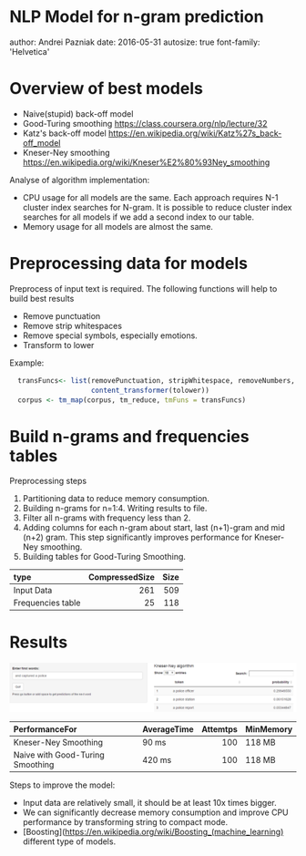 NLP Model for n-gram prediction
========================================================
author: Andrei Pazniak
date: 2016-05-31
autosize: true
font-family: 'Helvetica'

Overview of best models
========================================================

- Naive(stupid) back-off model
- Good-Turing smoothing <https://class.coursera.org/nlp/lecture/32>
- Katz's back-off model <https://en.wikipedia.org/wiki/Katz%27s_back-off_model>
- Kneser-Ney smoothing <https://en.wikipedia.org/wiki/Kneser%E2%80%93Ney_smoothing>

Analyse of algorithm implementation:

- CPU usage for all models are the same. Each approach requires N-1 cluster index searches for N-gram. It is possible to reduce cluster index searches for all models if we add a second index to our table.  
- Memory usage for all models are almost the same.


Preprocessing data for models
========================================================

Preprocess of input text is required. The following functions will help to build best results

- Remove punctuation
- Remove strip whitespaces
- Remove special symbols, especially emotions.
- Transform to lower

Example:

```r
  transFuncs<- list(removePunctuation, stripWhitespace, removeNumbers, content_transformer( function(x) iconv(enc2utf8(x), sub = " ")), 
                    content_transformer(tolower))
  corpus <- tm_map(corpus, tm_reduce, tmFuns = transFuncs)
```

Build n-grams and frequencies tables
========================================================

Preprocessing steps

1. Partitioning data to reduce memory consumption.
2. Building n-grams for n=1:4. Writing results to file.
3. Filter all n-grams with frequency less than 2.
4. Adding columns for each n-gram about start, last (n+1)-gram and mid (n+2) gram. This step significantly improves performance for Kneser-Ney smoothing.
5. Building tables for Good-Turing Smoothing.


|type              | CompressedSize| Size|
|:-----------------|--------------:|----:|
|Input Data        |            261|  509|
|Frequencies table |             25|  118|

Results
========================================================

![Example](example.png)

|PerformanceFor                   |AverageTime | Attemtps|MinMemory |
|:--------------------------------|:-----------|--------:|:---------|
|Kneser-Ney Smoothing             |90 ms       |      100|118 MB    |
|Naive with Good-Turing Smoothing |420 ms      |      100|118 MB    |

Steps to improve the model:

- Input data are relatively small, it should be at least 10x times bigger.
- We can significantly decrease memory consumption and improve CPU performance by transforming string to compact mode.
- [Boosting](https://en.wikipedia.org/wiki/Boosting_(machine_learning) different type of models. 

